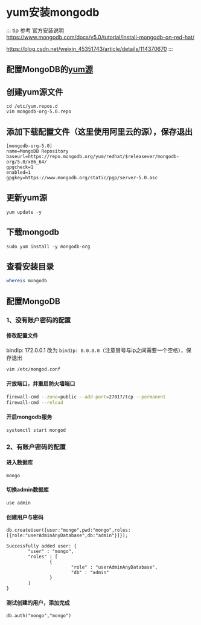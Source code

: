 # yum安装mongodb


::: tip 参考
官方安装说明 https://www.mongodb.com/docs/v5.0/tutorial/install-mongodb-on-red-hat/

https://blog.csdn.net/weixin_45351743/article/details/114370670
:::




## 配置MongoDB的[yum源](https://so.csdn.net/so/search?q=yum源&spm=1001.2101.3001.7020)

## 创建yum源文件

~~~shell
cd /etc/yum.repos.d
vim mongodb-org-5.0.repo

~~~

## 添加下载配置文件（这里使用阿里云的源），保存退出

~~~shell
[mongodb-org-5.0]
name=MongoDB Repository
baseurl=https://repo.mongodb.org/yum/redhat/$releasever/mongodb-org/5.0/x86_64/
gpgcheck=1
enabled=1
gpgkey=https://www.mongodb.org/static/pgp/server-5.0.asc
~~~


## 更新yum源

```shell
yum update -y
```



## 下载mongodb

~~~shell
sudo yum install -y mongodb-org
~~~

## 查看安装目录

```bash
whereis mongodb
```



## 配置MongoDB

###  1、没有账户密码的配置

#### 修改配置文件
bindIp: 172.0.0.1 改为 `bindIp: 0.0.0.0`（注意冒号与ip之间需要一个空格），保存退出

```bash
vim /etc/mongod.conf
```

#### 开放端口，并重启防火墙端口

```bash
firewall-cmd --zone=public --add-port=27017/tcp --permanent
firewall-cmd --reload
```

#### 开启mongodb服务

```bash
systemctl start mongod
```



### 2、有账户密码的配置

#### 进入数据库

~~~shell
mongo
~~~

#### 切换admin数据库

~~~shell
use admin
~~~

#### 创建用户与密码

~~~shell
db.createUser({user:"mongo",pwd:"mongo",roles:[{role:"userAdminAnyDatabase",db:"admin"}]});

Successfully added user: {
        "user" : "mongo",
        "roles" : [
                {
                        "role" : "userAdminAnyDatabase",
                        "db" : "admin"
                }
        ]
}
~~~

#### 测试创建的用户，添加完成

~~~shell
db.auth("mongo","mongo")
~~~

